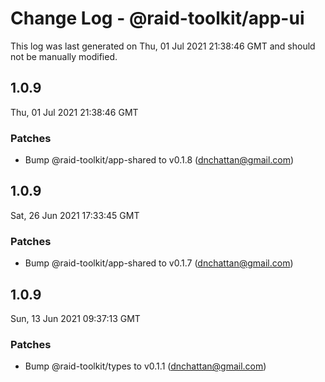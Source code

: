 # Change Log - @raid-toolkit/app-ui

This log was last generated on Thu, 01 Jul 2021 21:38:46 GMT and should not be manually modified.

<!-- Start content -->

## 1.0.9

Thu, 01 Jul 2021 21:38:46 GMT

### Patches

- Bump @raid-toolkit/app-shared to v0.1.8 (dnchattan@gmail.com)

## 1.0.9

Sat, 26 Jun 2021 17:33:45 GMT

### Patches

- Bump @raid-toolkit/app-shared to v0.1.7 (dnchattan@gmail.com)

## 1.0.9

Sun, 13 Jun 2021 09:37:13 GMT

### Patches

- Bump @raid-toolkit/types to v0.1.1 (dnchattan@gmail.com)
